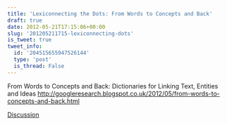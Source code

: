 ```yaml
---
title: 'Lexiconnecting the Dots: From Words to Concepts and Back'
draft: true
date: 2012-05-21T17:15:06+00:00
slug: '201205211715-lexiconnecting-dots'
is_tweet: true
tweet_info:
  id: '204515655947526144'
  type: 'post'
  is_thread: False
---
```




From Words to Concepts and Back: Dictionaries for Linking Text, Entities and Ideas
 <http://googleresearch.blogspot.co.uk/2012/05/from-words-to-concepts-and-back.html>

[Discussion](https://x.com/sytelus/status/204515655947526144)
